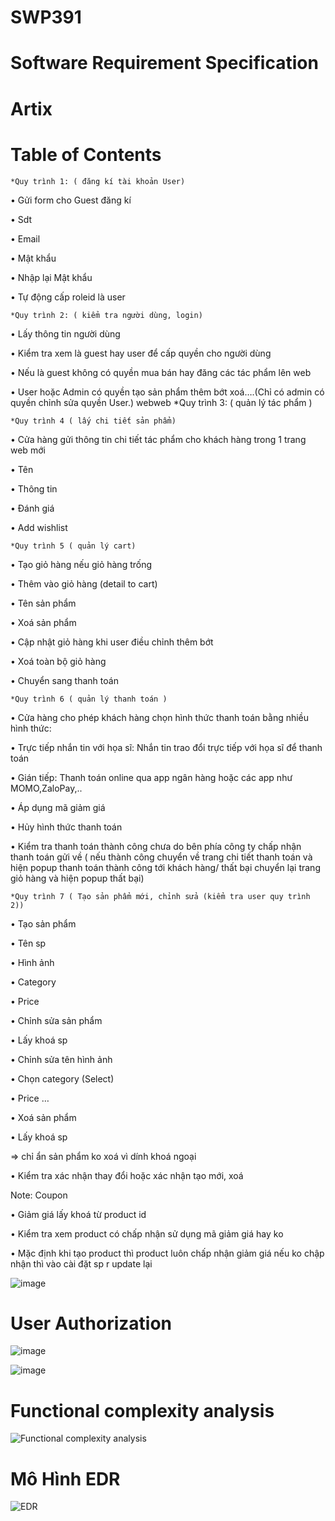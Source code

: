 # SWP391

# Software Requirement Specification

# Artix

# Table of Contents

    *Quy trình 1: ( đăng kí tài khoản User)

• Gửi form cho Guest đăng kí

• Sdt

• Email

• Mật khẩu

• Nhập lại Mật khẩu

• Tự động cấp roleid là user

    *Quy trình 2: ( kiểm tra người dùng, login)

• Lấy thông tin người dùng

• Kiểm tra xem là guest hay user để cấp quyền cho người dùng

• Nếu là guest không có quyền mua bán hay đăng các tác phẩm lên web

• User hoặc Admin có quyền tạo sản phẩm thêm bớt xoá….(Chỉ có admin có quyền chỉnh sửa quyền User.)
webweb
\*Quy trình 3: ( quản lý tác phẩm )

    *Quy trình 4 ( lấy chi tiết sản phẩm)

• Cửa hàng gửi thông tin chi tiết tác phẩm cho khách hàng trong 1 trang web mới

• Tên

• Thông tin

• Đánh giá

• Add wishlist

    *Quy trình 5 ( quản lý cart)

• Tạo giỏ hàng nếu giỏ hàng trống

• Thêm vào giỏ hàng (detail to cart)

• Tên sản phẩm

• Xoá sản phẩm

• Cập nhật giỏ hàng khi user điều chỉnh thêm bớt

• Xoá toàn bộ giỏ hàng

• Chuyển sang thanh toán

    *Quy trình 6 ( quản lý thanh toán )

• Cửa hàng cho phép khách hàng chọn hình thức thanh toán bằng nhiều hình thức:

• Trực tiếp nhắn tin với họa sĩ: Nhắn tin trao đổi trực tiếp với họa sĩ để thanh toán

• Gián tiếp: Thanh toán online qua app ngân hàng hoặc các app như MOMO,ZaloPay,..

• Áp dụng mã giảm giá

• Hủy hình thức thanh toán

• Kiểm tra thanh toán thành công chưa do bên phía công ty chấp nhận thanh toán gửi về ( nếu thành công chuyển về trang chi tiết thanh toán và hiện popup thanh toán thành công tới khách hàng/ thất bại chuyển lại trang giỏ hàng và hiện popup thất bại)

    *Quy trình 7 ( Tạo sản phẩm mới, chỉnh sửa (kiểm tra user quy trình 2))

• Tạo sản phẩm

• Tên sp

• Hình ảnh

• Category

• Price

• Chỉnh sửa sản phẩm

• Lấy khoá sp

• Chỉnh sửa tên hình ảnh

• Chọn category (Select)

• Price …

• Xoá sản phẩm

• Lấy khoá sp

=> chỉ ẩn sản phẩm ko xoá vì dính khoá ngoại

• Kiểm tra xác nhận thay đổi hoặc xác nhận tạo mới, xoá

Note: Coupon

• Giảm giá lấy khoá từ product id

• Kiểm tra xem product có chấp nhận sử dụng mã giảm giá hay ko

• Mặc định khi tạo product thì product luôn chấp nhận giảm giá nếu ko chập nhận thì vào cài đặt sp r update lại

![image](https://github.com/Vuhainam64/SWP391/assets/87472661/47876a4a-8137-4672-aedf-95e4071ad776)

# User Authorization

![image](https://github.com/Vuhainam64/SWP391/assets/87472661/2487c63d-8715-4b56-bf14-43fb3d2733a5)

![image](https://github.com/Vuhainam64/SWP391/assets/87472661/da27fd06-9b70-4ec8-915a-1bd1e9191f7f)

# Functional complexity analysis

![Functional complexity analysis](https://github.com/Vuhainam64/SWP391/assets/87472661/55614953-6c11-4662-9c00-1bd7acc3795c)

# Mô Hình EDR

![EDR](https://github.com/Vuhainam64/SWP391/assets/87472661/c2ef66aa-fede-4a4d-9462-04b02f822b11)
